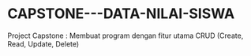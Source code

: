 # CAPSTONE---DATA-NILAI-SISWA
Project Capstone : Membuat program dengan fitur utama CRUD (Create, Read, Update, Delete)

